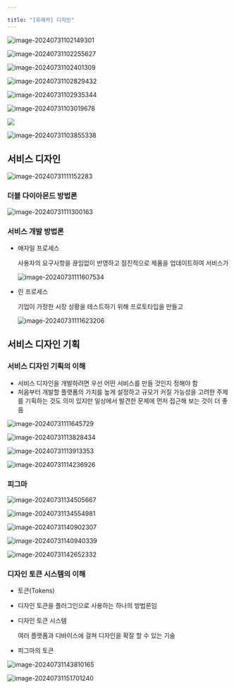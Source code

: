 ```yaml
---

title: "[유레카] 디자인"
---
```




![image-20240731102149301](../../../images/2024-07-31-피그마/image-20240731102149301.png)

![image-20240731102255627](../../../images/2024-07-31-피그마/image-20240731102255627.png)

![image-20240731102401309](../../../images/2024-07-31-피그마/image-20240731102401309.png)

![image-20240731102829432](../../../images/2024-07-31-피그마/image-20240731102829432.png)

![image-20240731102935344](../../../images/2024-07-31-피그마/image-20240731102935344.png)

![image-20240731103019678](../../../images/2024-07-31-피그마/image-20240731103019678.png)

![](../../../images/2024-07-31-피그마/image-20240731103432355.png)

![image-20240731103855338](../../../images/2024-07-31-피그마/image-20240731103855338.png)

## 서비스 디자인



![image-20240731111152283](../../../images/2024-07-31-피그마/image-20240731111152283.png)

### 더블 다이아몬드 방법론

![image-20240731111300163](../../../images/2024-07-31-피그마/image-20240731111300163.png)

### 서비스 개발 방법론

- 애자일 프로세스

  사용자의 요구사항을 끊임없이 반영하고 점진적으로 제품을 업데이트하여 서비스가 

  ![image-20240731111607534](../../../images/2024-07-31-피그마/image-20240731111607534.png)

- 린 프로세스

  기업이 가정한 시장 상황을 테스트하기 위해 프로토타입을 만들고 

  ![image-20240731111623206](../../../images/2024-07-31-피그마/image-20240731111623206.png)

## 서비스 디자인 기획

### 서비스 디자인 기획의 이해

- 서비스 디자인을 개발하려면 우선 어떤 서비스를 만들 것인지 정해야 함
- 처음부터 개발할 플랫폼의 가치를 높게 설정하고 규모가 커질 가능성을 고려한 주제를 기획하는 것도 의미 있지만 일상에서 발견한 문제에 먼저 접근해 보는 것이 더 좋음

![image-20240731111645729](../../../images/2024-07-31-피그마/image-20240731111645729.png)

![image-20240731113828434](../../../images/2024-07-31-피그마/image-20240731113828434.png)

![image-20240731113913353](../../../images/2024-07-31-피그마/image-20240731113913353.png)

![image-20240731114236926](../../../images/2024-07-31-피그마/image-20240731114236926.png)

### 피그마

![image-20240731134505667](../../../images/2024-07-31-피그마/image-20240731134505667.png)

![image-20240731134554981](../../../images/2024-07-31-피그마/image-20240731134554981.png)

![image-20240731140902307](../../../images/2024-07-31-피그마/image-20240731140902307.png)

![image-20240731140940339](../../../images/2024-07-31-피그마/image-20240731140940339.png)

![image-20240731142652332](../../../images/2024-07-31-피그마/image-20240731142652332.png)

### 디자인 토큰 시스템의 이해

- 토큰(Tokens)

- 디자인 토큰을 플러그인으로 사용하는 하나의 방법론임

- 디자인 토큰 시스템

  여러 플랫폼과 디바이스에 걸쳐 디자인을 확잘 할 수 있는 기술

- 피그마의 토큰

![image-20240731143810165](../../../images/2024-07-31-피그마/image-20240731143810165.png)

![image-20240731151701240](../../../images/2024-07-31-피그마/image-20240731151701240.png)